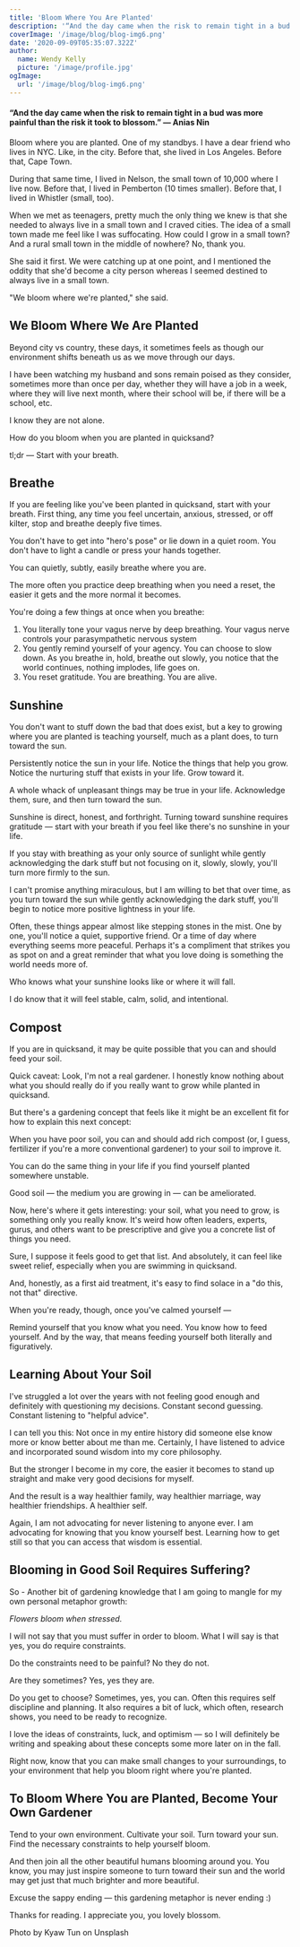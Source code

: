 ```yaml
---
title: 'Bloom Where You Are Planted'
description: '“And the day came when the risk to remain tight in a bud was more painful than the risk it took to blossom.” — Anias Nin'
coverImage: '/image/blog/blog-img6.png'
date: '2020-09-09T05:35:07.322Z'
author:
  name: Wendy Kelly
  picture: '/image/profile.jpg'
ogImage:
  url: '/image/blog/blog-img6.png'
---
```


#### “And the day came when the risk to remain tight in a bud was more painful than the risk it took to blossom.” — Anias Nin

Bloom where you are planted. One of my standbys. I have a dear friend who lives in NYC. Like, in the city. Before that, she lived in Los Angeles. Before that, Cape Town.

During that same time, I lived in Nelson, the small town of 10,000 where I live now. Before that, I lived in Pemberton (10 times smaller). Before that, I lived in Whistler (small, too).

When we met as teenagers, pretty much the only thing we knew is that she needed to always live in a small town and I craved cities. The idea of a small town made me feel like I was suffocating. How could I grow in a small town? And a rural small town in the middle of nowhere? No, thank you.

She said it first. We were catching up at one point, and I mentioned the oddity that she'd become a city person whereas I seemed destined to always live in a small town.

"We bloom where we're planted," she said.

## We Bloom Where We Are Planted

Beyond city vs country, these days, it sometimes feels as though our environment shifts beneath us as we move through our days.

I have been watching my husband and sons remain poised as they consider, sometimes more than once per day, whether they will have a job in a week, where they will live next month, where their school will be, if there will be a school, etc.

I know they are not alone.

How do you bloom when you are planted in quicksand?

tl;dr — Start with your breath.

## Breathe

If you are feeling like you've been planted in quicksand, start with your breath. First thing, any time you feel uncertain, anxious, stressed, or off kilter, stop and breathe deeply five times.

You don't have to get into "hero's pose" or lie down in a quiet room. You don't have to light a candle or press your hands together.

You can quietly, subtly, easily breathe where you are.

The more often you practice deep breathing when you need a reset, the easier it gets and the more normal it becomes.

You're doing a few things at once when you breathe:

1. You literally tone your vagus nerve by deep breathing. Your vagus nerve controls your parasympathetic nervous system
2. You gently remind yourself of your agency. You can choose to slow down. As you breathe in, hold, breathe out slowly, you notice that the world continues, nothing implodes, life goes on.
3. You reset gratitude. You are breathing. You are alive.

## Sunshine

You don't want to stuff down the bad that does exist, but a key to growing where you are planted is teaching yourself, much as a plant does, to turn toward the sun.

Persistently notice the sun in your life. Notice the things that help you grow. Notice the nurturing stuff that exists in your life. Grow toward it.

A whole whack of unpleasant things may be true in your life. Acknowledge them, sure, and then turn toward the sun.

Sunshine is direct, honest, and forthright. Turning toward sunshine requires gratitude — start with your breath if you feel like there's no sunshine in your life.

If you stay with breathing as your only source of sunlight while gently acknowledging the dark stuff but not focusing on it, slowly, slowly, you'll turn more firmly to the sun.

I can't promise anything miraculous, but I am willing to bet that over time, as you turn toward the sun while gently acknowledging the dark stuff, you'll begin to notice more positive lightness in your life.

Often, these things appear almost like stepping stones in the mist. One by one, you'll notice a quiet, supportive friend. Or a time of day where everything seems more peaceful. Perhaps it's a compliment that strikes you as spot on and a great reminder that what you love doing is something the world needs more of.

Who knows what your sunshine looks like or where it will fall.

I do know that it will feel stable, calm, solid, and intentional.

## Compost

If you are in quicksand, it may be quite possible that you can and should feed your soil.

Quick caveat: Look, I'm not a real gardener. I honestly know nothing about what you should really do if you really want to grow while planted in quicksand.

But there's a gardening concept that feels like it might be an excellent fit for how to explain this next concept:

When you have poor soil, you can and should add rich compost (or, I guess, fertilizer if you're a more conventional gardener) to your soil to improve it.

You can do the same thing in your life if you find yourself planted somewhere unstable.

Good soil — the medium you are growing in — can be ameliorated.

Now, here's where it gets interesting: your soil, what you need to grow, is something only you really know. It's weird how often leaders, experts, gurus, and others want to be prescriptive and give you a concrete list of things you need.

Sure, I suppose it feels good to get that list. And absolutely, it can feel like sweet relief, especially when you are swimming in quicksand.

And, honestly, as a first aid treatment, it's easy to find solace in a "do this, not that" directive.

When you're ready, though, once you've calmed yourself —

Remind yourself that you know what you need. You know how to feed yourself. And by the way, that means feeding yourself both literally and figuratively.

## Learning About Your Soil

I've struggled a lot over the years with not feeling good enough and definitely with questioning my decisions. Constant second guessing. Constant listening to "helpful advice".

I can tell you this: Not once in my entire history did someone else know more or know better about me than me. Certainly, I have listened to advice and incorporated sound wisdom into my core philosophy.

But the stronger I become in my core, the easier it becomes to stand up straight and make very good decisions for myself.

And the result is a way healthier family, way healthier marriage, way healthier friendships. A healthier self.

Again, I am not advocating for never listening to anyone ever. I am advocating for knowing that you know yourself best. Learning how to get still so that you can access that wisdom is essential.

## Blooming in Good Soil Requires Suffering?

So - Another bit of gardening knowledge that I am going to mangle for my own personal metaphor growth:

_Flowers bloom when stressed._

I will not say that you must suffer in order to bloom. What I will say is that yes, you do require constraints.

Do the constraints need to be painful? No they do not.

Are they sometimes? Yes, yes they are.

Do you get to choose? Sometimes, yes, you can. Often this requires self discipline and planning. It also requires a bit of luck, which often, research shows, you need to be ready to recognize.

I love the ideas of constraints, luck, and optimism — so I will definitely be writing and speaking about these concepts some more later on in the fall.

Right now, know that you can make small changes to your surroundings, to your environment that help you bloom right where you're planted.

## To Bloom Where You are Planted, Become Your Own Gardener

Tend to your own environment. Cultivate your soil. Turn toward your sun. Find the necessary constraints to help yourself bloom.

And then join all the other beautiful humans blooming around you. You know, you may just inspire someone to turn toward their sun and the world may get just that much brighter and more beautiful.

Excuse the sappy ending — this gardening metaphor is never ending :)

Thanks for reading. I appreciate you, you lovely blossom.

Photo by Kyaw Tun on Unsplash
